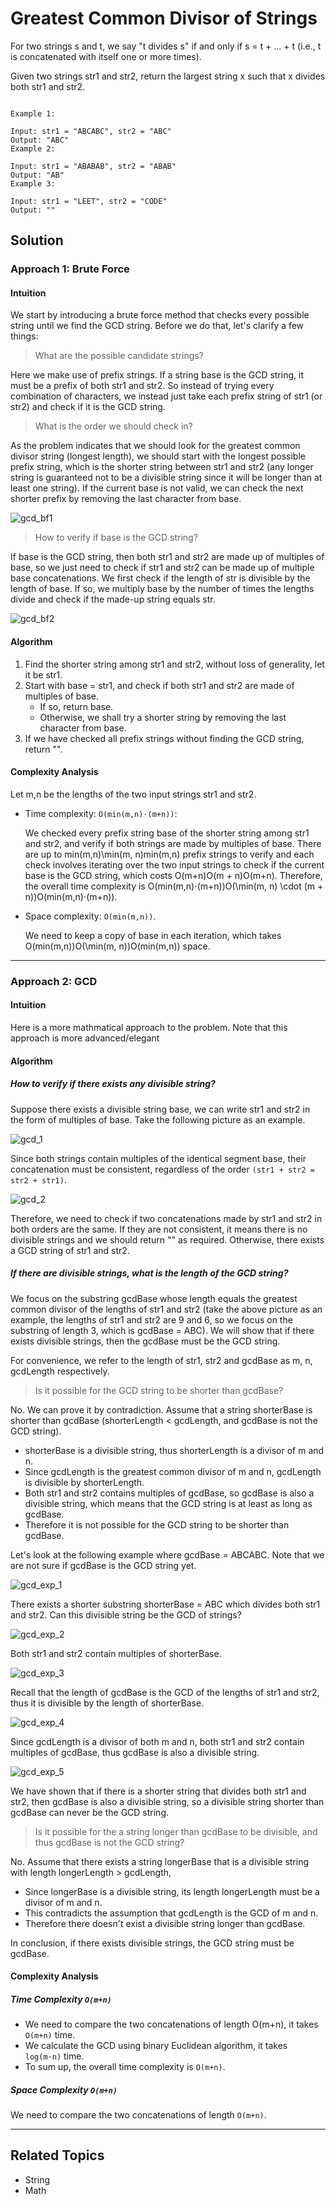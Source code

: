 # Greatest Common Divisor of Strings

For two strings s and t, we say "t divides s" if and only if s = t + ... + t (i.e., t is concatenated with itself one or
more times).

Given two strings str1 and str2, return the largest string x such that x divides both str1 and str2.

```plain

Example 1:

Input: str1 = "ABCABC", str2 = "ABC"
Output: "ABC"
Example 2:

Input: str1 = "ABABAB", str2 = "ABAB"
Output: "AB"
Example 3:

Input: str1 = "LEET", str2 = "CODE"
Output: ""
```

## Solution

### Approach 1: Brute Force

#### Intuition

We start by introducing a brute force method that checks every possible string until we find the GCD string. Before we
do that, let's clarify a few things:

> What are the possible candidate strings?

Here we make use of prefix strings. If a string base is the GCD string, it must be a prefix of both str1 and str2. So
instead of trying every combination of characters, we instead just take each prefix string of str1 (or str2) and check
if it is the GCD string.

> What is the order we should check in?

As the problem indicates that we should look for the greatest common divisor string (longest length), we should start
with the longest possible prefix string, which is the shorter string between str1 and str2 (any longer string is
guaranteed not to be a divisible string since it will be longer than at least one string). If the current base is not
valid, we can check the next shorter prefix by removing the last character from base.

![gcd_bf1](./gcd_of_strings_bf1.png)

> How to verify if base is the GCD string?

If base is the GCD string, then both str1 and str2 are made up of multiples of base, so we just need to check if str1
and str2 can be made up of multiple base concatenations. We first check if the length of str is divisible by the length
of base. If so, we multiply base by the number of times the lengths divide and check if the made-up string equals str.

![gcd_bf2](./gcd_of_strings_bf2.png)

#### Algorithm

1. Find the shorter string among str1 and str2, without loss of generality, let it be str1.
2. Start with base = str1, and check if both str1 and str2 are made of multiples of base.
    - If so, return base.
    - Otherwise, we shall try a shorter string by removing the last character from base.
3. If we have checked all prefix strings without finding the GCD string, return "".

#### Complexity Analysis

Let m,n be the lengths of the two input strings str1 and str2.

- Time complexity: `O(min(m,n)⋅(m+n))`:

  We checked every prefix string base of the shorter string among str1 and str2, and verify if both strings are made by
  multiples of base. There are up to min⁡(m,n)\min(m, n)min(m,n) prefix strings to verify and each check involves
  iterating over the two input strings to check if the current base is the GCD string, which costs O(m+n)O(m + n)O(m+n).
  Therefore, the overall time complexity is O(min⁡(m,n)⋅(m+n))O(\min(m, n) \cdot (m + n))O(min(m,n)⋅(m+n)).

- Space complexity: `O(min(m,n))`.

  We need to keep a copy of base in each iteration, which takes O(min⁡(m,n))O(\min(m, n))O(min(m,n)) space.

---

### Approach 2: GCD

#### Intuition

Here is a more mathmatical approach to the problem. Note that this approach is more advanced/elegant

#### Algorithm

##### How to verify if there exists any divisible string?

Suppose there exists a divisible string base, we can write str1 and str2 in the form of multiples of base. Take the
following picture as an example.

![gcd_1](./gcd_of_strings_gcd1.png)

Since both strings contain multiples of the identical segment base, their concatenation must be consistent, regardless
of the order `(str1 + str2 = str2 + str1)`.

![gcd_2](./gcd_of_strings_gcd2.png)

Therefore, we need to check if two concatenations made by str1 and str2 in both orders are the same. If they are not
consistent, it means there is no divisible strings and we should return "" as required. Otherwise, there exists a GCD
string of str1 and str2.

##### If there are divisible strings, what is the length of the GCD string?

We focus on the substring gcdBase whose length equals the greatest common divisor of the lengths of str1 and str2 (take
the above picture as an example, the lengths of str1 and str2 are 9 and 6, so we focus on the substring of length 3,
which is gcdBase = ABC). We will show that if there exists divisible strings, then the gcdBase must be the GCD string.

For convenience, we refer to the length of str1, str2 and gcdBase as m, n, gcdLength respectively.

> Is it possible for the GCD string to be shorter than gcdBase?

No. We can prove it by contradiction. Assume that a string shorterBase is shorter than gcdBase (shorterLength <
gcdLength, and gcdBase is not the GCD string).

- shorterBase is a divisible string, thus shorterLength is a divisor of m and n.
- Since gcdLength is the greatest common divisor of m and n, gcdLength is divisible by shorterLength.
- Both str1 and str2 contains multiples of gcdBase, so gcdBase is also a divisible string, which means that the GCD
  string is at least as long as gcdBase.
- Therefore it is not possible for the GCD string to be shorter than gcdBase.

Let's look at the following example where gcdBase = ABCABC. Note that we are not sure if gcdBase is the GCD string yet.

![gcd_exp_1](./gcd_of_strings_exp_1.png)

There exists a shorter substring shorterBase = ABC which divides both str1 and str2. Can this divisible string be the
GCD of strings?

![gcd_exp_2](./gcd_of_strings_exp_2.png)

Both str1 and str2 contain multiples of shorterBase.

![gcd_exp_3](./gcd_of_strings_exp_3.png)

Recall that the length of gcdBase is the GCD of the lengths of str1 and str2, thus it is divisible by the length of
shorterBase.

![gcd_exp_4](./gcd_of_strings_exp_4.png)

Since gcdLength is a divisor of both m and n, both str1 and str2 contain multiples of gcdBase, thus gcdBase is also a
divisible string.

![gcd_exp_5](./gcd_of_strings_exp_5.png)

We have shown that if there is a shorter string that divides both str1 and str2, then gcdBase is also a divisible
string, so a divisible string shorter than gcdBase can never be the GCD string.

> Is it possible for the a string longer than gcdBase to be divisible, and thus gcdBase is not the GCD string?

No. Assume that there exists a string longerBase that is a divisible string with length longerLength > gcdLength,

- Since longerBase is a divisible string, its length longerLength must be a divisor of m and n.
- This contradicts the assumption that gcdLength is the GCD of m and n.
- Therefore there doesn't exist a divisible string longer than gcdBase.

In conclusion, if there exists divisible strings, the GCD string must be gcdBase.

#### Complexity Analysis

##### Time Complexity `O(m+n)`

- We need to compare the two concatenations of length O(m+n), it takes `O(m+n)` time.
- We calculate the GCD using binary Euclidean algorithm, it takes `log(m⋅n)` time.
- To sum up, the overall time complexity is `O(m+n)`.

##### Space Complexity `O(m+n)`

We need to compare the two concatenations of length `O(m+n)`.

---

## Related Topics

- String
- Math
